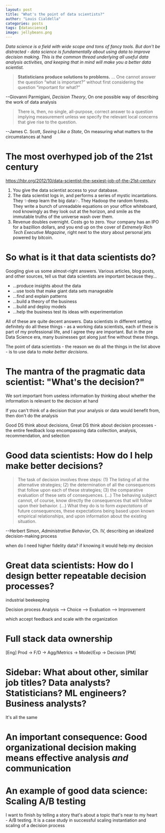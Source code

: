 ```yaml
---
layout: post
title: "What's the point of data scientists?"
author: "Louis Cialdella"
categories: posts
tags: [datascience]
image: jellybeans.png
---
```


*Data science is a field with wide scope and tons of fancy tools. But don't be distracted - data science is fundamentally about using data to improve decision making. This is the common thread underlying all useful data analysis activities, and keeping that in mind will make you a better data scientist.*

>**Statisticians produce solutions to problems.** ... One cannot answer the question “what is important?” without first considering the question “important for what?”

--Giovanni Parmigiani, _Decision Theory_, On one possible way of describing the work of data analysis

> There is, then, no single, all-purpose, correct answer to a question implying measurement unless we specify the relevant local concerns that give rise to the question. 

--James C. Scott, _Seeing Like a State_, On measuring what matters to the circumstances at hand



# The most overhyped job of the 21st century

https://hbr.org/2012/10/data-scientist-the-sexiest-job-of-the-21st-century

1. You give the data scientist access to your database.
2. The data scientist logs in, and performs a series of mystic incantations. They ✨deep learn the big data✨. They Hadoop the random forests. They write a bunch of unreadable equations on your office whiteboard, nod knowingly as they look out at the horizon, and smile as the immutable truths of the universe wash over them.
3. Revenue doubles overnight. Costs go to zero. Your company has an IPO for a bazillion dollars, and you end up on the cover of _Extremely Rich Tech Executive Magazine_, right next to the story about personal jets powered by bitcoin.

# So what is it that data scientists do?

Googling give us some almost-right answers. Various articles, blog posts, and other sources, tell us that data scientists are important because they...
- ...produce insights about the data
- ...use tools that make giant data sets manageable
- ...find and explain patterns
- ...build a theory of the business
- ...build and deploy models
- ...help the business test its ideas with experimentation

All of these are quite decent answers. Data scientists in different setting definitely do all these things - as a working data scientists, each of these is part of my professional life, and I agree they are important. But in the pre Data Science era, many businesses got along just fine without these things.  

The point of data scientists - the reason we do all the things in the list above - is to use data to _make better decisions_.

# The mantra of the pragmatic data scientist: "What's the decision?"

We sort important from useless information by thinking about whether the information is relevant to the decision at hand

If you can't think of a decision that your analysis or data would benefit from, then don't do the analysis

Good DS think about decisions, Great DS think about decision processes - the entire feedback loop encompassing data collection, analysis, recommendation, and selection

# Good data scientists: How do I help make better decisions?

> The task of decision involves three steps: (1) The listing of all the alternative strategies; (2) the determination of all the consequences that follow upon each of these strategies; (3) the comparative evaluation of these sets of consequences.
> (...) The behaving subject cannot, of course, know directly the consequences that will follow upon their behavior. (...) What they do is to form _expectations_ of future consequences, these expectations being based upon known empirical relationships, and upon information about the existing situation.

--Herbert Simon, _Administrative Behavior_, Ch. IV, describing an idealized decision-making process

when do I need higher fidelity data? if knowing it would help my decision



# Great data scientists: How do I design better repeatable decision processes?

industrial beekeeping

Decision process
Analysis --> Choice --> Evaluation --> Improvement

which accept feedback and scale with the organization

# Full stack data ownership

[Eng] Prod -> F/D -> Agg/Metrics -> Model/Exp -> Decision [PM]

# Sidebar: What about other, similar job titles? Data analysts? Statisticians? ML engineers? Business analysts?

It's all the same

# An important consequence: Good organizational decision making means effective analysis _and_ communication

# An example of good data science: Scaling A/B testing

I want to finish by telling a story that's about a topic that's near to my heart - A/B testing. It is a case study in successful scaling instantiation and scaling of a decision process
